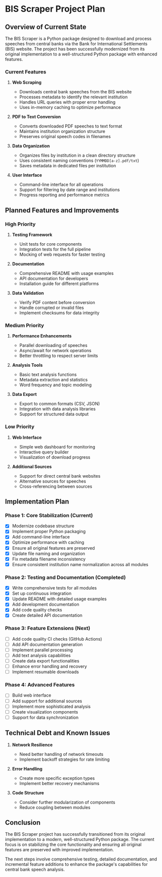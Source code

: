 # BIS Scraper Project Plan

## Overview of Current State

The BIS Scraper is a Python package designed to download and process speeches from central banks via the Bank for International Settlements (BIS) website. The project has been successfully modernized from its original implementation to a well-structured Python package with enhanced features.

### Current Features

1. **Web Scraping**
   - Downloads central bank speeches from the BIS website
   - Processes metadata to identify the relevant institution
   - Handles URL queries with proper error handling
   - Uses in-memory caching to optimize performance

2. **PDF to Text Conversion**
   - Converts downloaded PDF speeches to text format
   - Maintains institution organization structure
   - Preserves original speech codes in filenames

3. **Data Organization**
   - Organizes files by institution in a clean directory structure
   - Uses consistent naming conventions (`YYMMDD[a-z].pdf/txt`)
   - Saves metadata in dedicated files per institution

4. **User Interface**
   - Command-line interface for all operations
   - Support for filtering by date range and institutions
   - Progress reporting and performance metrics

## Planned Features and Improvements

### High Priority

1. **Testing Framework**
   - Unit tests for core components
   - Integration tests for the full pipeline
   - Mocking of web requests for faster testing

2. **Documentation**
   - Comprehensive README with usage examples
   - API documentation for developers
   - Installation guide for different platforms

3. **Data Validation**
   - Verify PDF content before conversion
   - Handle corrupted or invalid files
   - Implement checksums for data integrity

### Medium Priority

1. **Performance Enhancements**
   - Parallel downloading of speeches
   - Async/await for network operations
   - Better throttling to respect server limits

2. **Analysis Tools**
   - Basic text analysis functions
   - Metadata extraction and statistics
   - Word frequency and topic modeling

3. **Data Export**
   - Export to common formats (CSV, JSON)
   - Integration with data analysis libraries
   - Support for structured data output

### Low Priority

1. **Web Interface**
   - Simple web dashboard for monitoring
   - Interactive query builder
   - Visualization of download progress

2. **Additional Sources**
   - Support for direct central bank websites
   - Alternative sources for speeches
   - Cross-referencing between sources

## Implementation Plan

### Phase 1: Core Stabilization (Current)

- [x] Modernize codebase structure
- [x] Implement proper Python packaging
- [x] Add command-line interface
- [x] Optimize performance with caching
- [x] Ensure all original features are preserved
- [x] Update file naming and organization
- [x] Fix metadata filename inconsistency
- [x] Ensure consistent institution name normalization across all modules

### Phase 2: Testing and Documentation (Completed)

- [x] Write comprehensive tests for all modules
- [x] Set up continuous integration
- [x] Update README with detailed usage examples
- [x] Add development documentation
- [x] Add code quality checks
- [x] Create detailed API documentation

### Phase 3: Feature Extensions (Next)

- [ ] Add code quality CI checks (GitHub Actions)
- [ ] Add API documentation generation
- [ ] Implement parallel processing
- [ ] Add text analysis capabilities
- [ ] Create data export functionalities
- [ ] Enhance error handling and recovery
- [ ] Implement resumable downloads

### Phase 4: Advanced Features

- [ ] Build web interface
- [ ] Add support for additional sources
- [ ] Implement more sophisticated analysis
- [ ] Create visualization components
- [ ] Support for data synchronization

## Technical Debt and Known Issues

1. **Network Resilience**
   - Need better handling of network timeouts
   - Implement backoff strategies for rate limiting

2. **Error Handling**
   - Create more specific exception types
   - Implement better recovery mechanisms

3. **Code Structure**
   - Consider further modularization of components
   - Reduce coupling between modules

## Conclusion

The BIS Scraper project has successfully transitioned from its original implementation to a modern, well-structured Python package. The current focus is on stabilizing the core functionality and ensuring all original features are preserved with improved implementation.

The next steps involve comprehensive testing, detailed documentation, and incremental feature additions to enhance the package's capabilities for central bank speech analysis. 